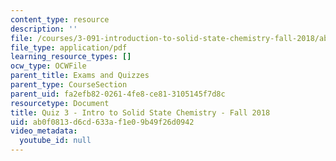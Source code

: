 ```yaml
---
content_type: resource
description: ''
file: /courses/3-091-introduction-to-solid-state-chemistry-fall-2018/ab0f0813d6cd633af1e09b49f26d0942_MIT3_091F18_Q03.pdf
file_type: application/pdf
learning_resource_types: []
ocw_type: OCWFile
parent_title: Exams and Quizzes
parent_type: CourseSection
parent_uid: fa2efb82-0261-4fe8-ce81-3105145f7d8c
resourcetype: Document
title: Quiz 3 - Intro to Solid State Chemistry - Fall 2018
uid: ab0f0813-d6cd-633a-f1e0-9b49f26d0942
video_metadata:
  youtube_id: null
---
```

